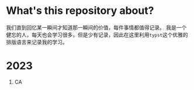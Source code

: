 # What's this repository about?
我们直到回忆某一瞬间才知道那一瞬间的价值，每件事情都值得记录。
我是一个健忘的人，每天也会学习很多，但是少有记录，因此在这里利用`typst`这个优雅的排版语言来记录我的学习。

# 2023
1. CA

